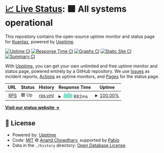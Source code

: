 # [📈 Live Status](https://Kuantaz.github.io/rps-check): <!--live status--> **🟩 All systems operational**

This repository contains the open-source uptime monitor and status page for [Kuantaz](https://Kuantaz.github.io/rps-check), powered by [Upptime](https://github.com/upptime/upptime).

[![Uptime CI](https://github.com/Kuantaz/rps-check/workflows/Uptime%20CI/badge.svg)](https://github.com/Kuantaz/rps-check/actions?query=workflow%3A%22Uptime+CI%22)
[![Response Time CI](https://github.com/Kuantaz/rps-check/workflows/Response%20Time%20CI/badge.svg)](https://github.com/Kuantaz/rps-check/actions?query=workflow%3A%22Response+Time+CI%22)
[![Graphs CI](https://github.com/Kuantaz/rps-check/workflows/Graphs%20CI/badge.svg)](https://github.com/Kuantaz/rps-check/actions?query=workflow%3A%22Graphs+CI%22)
[![Static Site CI](https://github.com/Kuantaz/rps-check/workflows/Static%20Site%20CI/badge.svg)](https://github.com/Kuantaz/rps-check/actions?query=workflow%3A%22Static+Site+CI%22)
[![Summary CI](https://github.com/Kuantaz/rps-check/workflows/Summary%20CI/badge.svg)](https://github.com/Kuantaz/rps-check/actions?query=workflow%3A%22Summary+CI%22)

With [Upptime](https://upptime.js.org), you can get your own unlimited and free uptime monitor and status page, powered entirely by a GitHub repository. We use [Issues](https://github.com/Kuantaz/rps-check/issues) as incident reports, [Actions](https://github.com/Kuantaz/rps-check/actions) as uptime monitors, and [Pages](https://Kuantaz.github.io/rps-check) for the status page.

<!--start: status pages-->
<!-- This summary is generated by Upptime (https://github.com/upptime/upptime) -->
<!-- Do not edit this manually, your changes will be overwritten -->
<!-- prettier-ignore -->
| URL | Status | History | Response Time | Uptime |
| --- | ------ | ------- | ------------- | ------ |
| <img alt="" src="https://icons.duckduckgo.com/ip3/www.reddeproteccion.cl.ico" height="13"> [RPS](https://www.reddeproteccion.cl) | 🟩 Up | [rps.yml](https://github.com/Kuantaz/rps-check/commits/HEAD/history/rps.yml) | <details><summary><img alt="Response time graph" src="./graphs/rps/response-time-week.png" height="20"> 882ms</summary><br><a href="https://Kuantaz.github.io/rps-check/history/rps"><img alt="Response time 881" src="https://img.shields.io/endpoint?url=https%3A%2F%2Fraw.githubusercontent.com%2FKuantaz%2Frps-check%2FHEAD%2Fapi%2Frps%2Fresponse-time.json"></a><br><a href="https://Kuantaz.github.io/rps-check/history/rps"><img alt="24-hour response time 869" src="https://img.shields.io/endpoint?url=https%3A%2F%2Fraw.githubusercontent.com%2FKuantaz%2Frps-check%2FHEAD%2Fapi%2Frps%2Fresponse-time-day.json"></a><br><a href="https://Kuantaz.github.io/rps-check/history/rps"><img alt="7-day response time 882" src="https://img.shields.io/endpoint?url=https%3A%2F%2Fraw.githubusercontent.com%2FKuantaz%2Frps-check%2FHEAD%2Fapi%2Frps%2Fresponse-time-week.json"></a><br><a href="https://Kuantaz.github.io/rps-check/history/rps"><img alt="30-day response time 881" src="https://img.shields.io/endpoint?url=https%3A%2F%2Fraw.githubusercontent.com%2FKuantaz%2Frps-check%2FHEAD%2Fapi%2Frps%2Fresponse-time-month.json"></a><br><a href="https://Kuantaz.github.io/rps-check/history/rps"><img alt="1-year response time 881" src="https://img.shields.io/endpoint?url=https%3A%2F%2Fraw.githubusercontent.com%2FKuantaz%2Frps-check%2FHEAD%2Fapi%2Frps%2Fresponse-time-year.json"></a></details> | <details><summary><a href="https://Kuantaz.github.io/rps-check/history/rps">100.00%</a></summary><a href="https://Kuantaz.github.io/rps-check/history/rps"><img alt="All-time uptime 99.79%" src="https://img.shields.io/endpoint?url=https%3A%2F%2Fraw.githubusercontent.com%2FKuantaz%2Frps-check%2FHEAD%2Fapi%2Frps%2Fuptime.json"></a><br><a href="https://Kuantaz.github.io/rps-check/history/rps"><img alt="24-hour uptime 100.00%" src="https://img.shields.io/endpoint?url=https%3A%2F%2Fraw.githubusercontent.com%2FKuantaz%2Frps-check%2FHEAD%2Fapi%2Frps%2Fuptime-day.json"></a><br><a href="https://Kuantaz.github.io/rps-check/history/rps"><img alt="7-day uptime 100.00%" src="https://img.shields.io/endpoint?url=https%3A%2F%2Fraw.githubusercontent.com%2FKuantaz%2Frps-check%2FHEAD%2Fapi%2Frps%2Fuptime-week.json"></a><br><a href="https://Kuantaz.github.io/rps-check/history/rps"><img alt="30-day uptime 99.79%" src="https://img.shields.io/endpoint?url=https%3A%2F%2Fraw.githubusercontent.com%2FKuantaz%2Frps-check%2FHEAD%2Fapi%2Frps%2Fuptime-month.json"></a><br><a href="https://Kuantaz.github.io/rps-check/history/rps"><img alt="1-year uptime 99.79%" src="https://img.shields.io/endpoint?url=https%3A%2F%2Fraw.githubusercontent.com%2FKuantaz%2Frps-check%2FHEAD%2Fapi%2Frps%2Fuptime-year.json"></a></details>

<!--end: status pages-->

[**Visit our status website →**](https://Kuantaz.github.io/rps-check)

## 📄 License

- Powered by: [Upptime](https://github.com/upptime/upptime)
- Code: [MIT](./LICENSE) © [Anand Chowdhary](https://anandchowdhary.com), supported by [Pabio](https://pabio.com)
- Data in the `./history` directory: [Open Database License](https://opendatacommons.org/licenses/odbl/1-0/)
